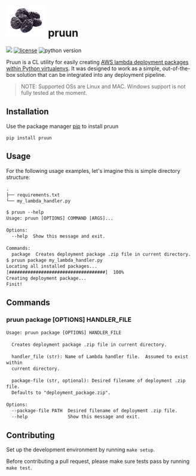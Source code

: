 # ![logo](assets/prune.png) pruun

![](https://github.com/alexkosj/pruun/workflows/Run%20tests/badge.svg?branch=master)
[![license](https://img.shields.io/badge/license-MIT-green.svg)](/LICENSE)
![python version](https://img.shields.io/badge/python-3.6%2C3.8-blue?logo=python)

Pruun is a CL utility for easily creating [AWS lambda deployment packages within Python virtualenvs](https://docs.aws.amazon.com/lambda/latest/dg/python-package.html#python-package-venv). It was designed to work as a simple, out-of-the-box solution that can be integrated into any deployment pipeline.

> NOTE: Supported OSs are Linux and MAC. Windows support is not fully tested at the moment.

## Installation

Use the package manager [pip](https://pip.pypa.io/en/stable/) to install pruun

```
pip install pruun
```

## Usage

For the following usage examples, let's imagine this is simple directory structure:

```
.
├── requirements.txt
└── my_lambda_handler.py
```

```sh-session
$ pruun --help
Usage: pruun [OPTIONS] COMMAND [ARGS]...

Options:
  --help  Show this message and exit.

Commands:
  package  Creates deployment package .zip file in current directory.
$ pruun package my_lambda_handler.py
Locating all installed packages...  [####################################]  100%          
Creating deployment package...
Finit!
```

## Commands

### pruun package [OPTIONS] HANDLER_FILE

```
Usage: pruun package [OPTIONS] HANDLER_FILE

  Creates deployment package .zip file in current directory.

  handler_file (str): Name of Lambda handler file.  Assumed to exist within
  current directory.

  package-file (str, optional): Desired filename of deployment .zip file.
  Defaults to "deployment_package.zip".

Options:
  --package-file PATH  Desired filename of deployment .zip file.
  --help               Show this message and exit.
```

## Contributing

Set up the development environment by running `make setup`.

Before contributing a pull request, please make sure tests pass by running `make test`.
